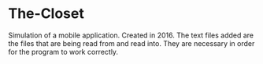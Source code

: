 # The-Closet
Simulation of a mobile application. Created in 2016.
The text files added are the files that are being read from and read into. 
They are necessary in order for the program to work correctly.
